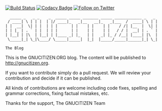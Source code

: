 [![Build Status](https://travis-ci.org/gnucitizen/gnucitizen-blog.svg?branch=master)](https://travis-ci.org/gnucitizen/gnucitizen-blog)
[![Codacy Badge](https://api.codacy.com/project/badge/Grade/6d32cafa40cc4e54a685873b4f703cc7)](https://www.codacy.com/app/GNUCITIZEN/gnucitizen-blog?utm_source=github.com&amp;utm_medium=referral&amp;utm_content=gnucitizen/gnucitizen-blog&amp;utm_campaign=Badge_Grade)
[![Follow on Twitter](https://img.shields.io/twitter/follow/gnucitizen.svg?logo=twitter)](https://twitter.com/gnucitizen)

	
	  _____ _   _ _    _  _____ _____ _______ _____ ____________ _   _ 
	 / ____| \ | | |  | |/ ____|_   _|__   __|_   _|___  /  ____| \ | |
	| |  __|  \| | |  | | |      | |    | |    | |    / /| |__  |  \| |
	| | |_ | . ` | |  | | |      | |    | |    | |   / / |  __| | . ` |
	| |__| | |\  | |__| | |____ _| |_   | |   _| |_ / /__| |____| |\  |
	 \_____|_| \_|\____/ \_____|_____|  |_|  |_____/_____|______|_| \_|
	 
	The Blog
	

This is the GNUCITIZEN.ORG blog. The content will be published to http://gnucitizen.org.

If you want to contribute simply do a pull request. We will review your contribution and decide if it can be published.

All kinds of contributions are welcome including code fixes, spelling and grammar corrections, fixing factual mistakes, etc.

Thanks for the support,
The GNUCITIZEN Team
